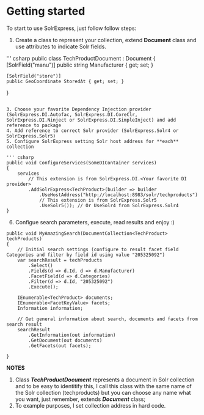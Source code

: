 # Getting started

To start to use SolrExpress, just follow follow steps:

1. Create a class to represent your collection, extend **Document** class and use attributes to indicate Solr fields.

''' csharp
public class TechProductDocument : Document
{
    [SolrField("manu")]
    public string Manufacturer { get; set; }

    [SolrField("store")]
    public GeoCoordinate StoredAt { get; set; }
}
```

3. Choose your favorite Dependency Injection provider (SolrExpress.DI.Autofac, SolrExpress.DI.CoreClr, SolrExpress.DI.Ninject or SolrExpress.DI.SimpleInject) and add reference to package
4. Add reference to correct Solr provider (SolrExpress.Solr4 or SolrExpress.Solr5)
5. Configure SolrExpress setting Solr host address for **each** collection

''' csharp
public void ConfigureServices(SomeDIContainer services)
{
    services
		// This extension is from SolrExpress.DI.<Your favorite DI provider>
		.AddSolrExpress<TechProduct>(builder => builder
			.UseHostAddress("http://localhost:8983/solr/techproducts")
			// This extension is from SolrExpress.Solr5
			.UseSolr5()); // Or UseSolr4 from SolrExpress.Solr4
}
```

6. Configue search parameters, execute, read results and enjoy :)

```
public void MyAmazingSearch(DocumentCollection<TechProduct> techProducts)
{
    // Initial search settings (configure to result facet field Categories and filter by field id using value "205325092")
    var searchResult = techProducts
        .Select()
        .Fields(d => d.Id, d => d.Manufacturer)
        .FacetField(d => d.Categories)
        .Filter(d => d.Id, "205325092")
        .Execute();

    IEnumerable<TechProduct> documents;
    IEnumerable<FacetKeyValue> facets;
    Information information;

    // Get general information about search, documents and facets from search result
    searchResult
        .GetInformation(out information)
        .GetDocument(out documents)
        .GetFacets(out facets);

}
```

**NOTES**

1. Class **_TechProductDocument_** represents a document in Solr collection and to be easy to identitify this, I call this class with the same name of the Solr collection (techproducts) but you can choose any name what you want, just remember, extends **_Document_** class;
2. To example purposes, I set collection address in hard code.